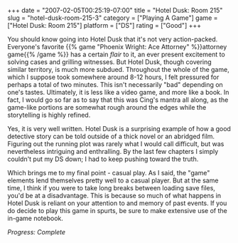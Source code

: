 +++
date = "2007-02-05T00:25:19-07:00"
title = "Hotel Dusk: Room 215"
slug = "hotel-dusk-room-215-3"
category = ["Playing A Game"]
game = ["Hotel Dusk: Room 215"]
platform = ["DS"]
rating = ["Good"]
+++

You should know going into Hotel Dusk that it's not very action-packed.  Everyone's favorite {{% game "Phoenix Wright: Ace Attorney" %}}attorney game{{% /game %}} has a certain <i>flair</i> to it, an ever present excitement to solving cases and grilling witnesses.  But Hotel Dusk, though covering similar territory, is much more subdued.  Throughout the whole of the game, which I suppose took somewhere around 8-12 hours, I felt pressured for perhaps a total of two minutes.  This isn't necessarily "bad" depending on one's tastes.  Ultimately, it is less like a video game, and more like a book.  In fact, I would go so far as to say that this was Cing's mantra all along, as the game-like portions are somewhat rough around the edges while the storytelling is highly refined.

Yes, it is very well written.  Hotel Dusk is a surprising example of how a good detective story can be told outside of a thick novel or an abridged film.  Figuring out the running plot was rarely what I would call difficult, but was nevertheless intriguing and enthralling.  By the last few chapters I simply couldn't put my DS down; I had to keep pushing toward the truth.

Which brings me to my final point - casual play.  As I said, the "game" elements lend themselves pretty well to a casual player.  But at the same time, I think if you were to take long breaks between loading save files, you'd be at a disadvantage.  This is because so much of what happens in Hotel Dusk is reliant on your attention to and memory of past events.  If you do decide to play this game in spurts, be sure to make extensive use of the in-game notebook.

<i>Progress: Complete</i>